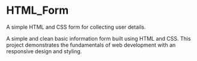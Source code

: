 # HTML_Form
A simple HTML and CSS form for collecting user details.

A simple and clean basic information form built using HTML and CSS. 
This project demonstrates the fundamentals of web development with an responsive design and styling.

